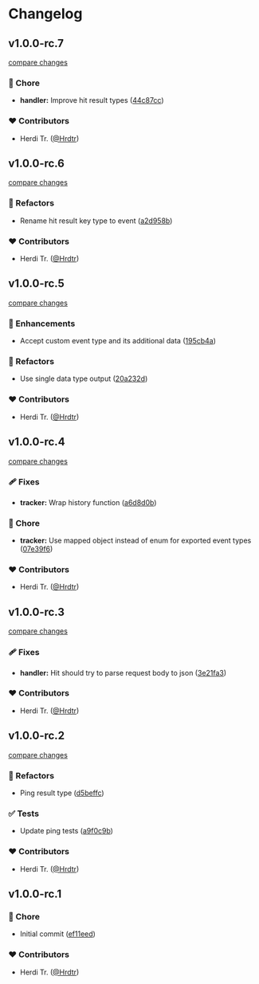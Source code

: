 # Changelog


## v1.0.0-rc.7

[compare changes](https://github.com/Hrdtr/litetics/compare/v1.0.0-rc.6...v1.0.0-rc.7)

### 🏡 Chore

- **handler:** Improve hit result types ([44c87cc](https://github.com/Hrdtr/litetics/commit/44c87cc))

### ❤️ Contributors

- Herdi Tr. ([@Hrdtr](http://github.com/Hrdtr))

## v1.0.0-rc.6

[compare changes](https://github.com/Hrdtr/litetics/compare/v1.0.0-rc.5...v1.0.0-rc.6)

### 💅 Refactors

- Rename hit result key type to event ([a2d958b](https://github.com/Hrdtr/litetics/commit/a2d958b))

### ❤️ Contributors

- Herdi Tr. ([@Hrdtr](http://github.com/Hrdtr))

## v1.0.0-rc.5

[compare changes](https://github.com/Hrdtr/litetics/compare/v1.0.0-rc.4...v1.0.0-rc.5)

### 🚀 Enhancements

- Accept custom event type and its additional data ([195cb4a](https://github.com/Hrdtr/litetics/commit/195cb4a))

### 💅 Refactors

- Use single data type output ([20a232d](https://github.com/Hrdtr/litetics/commit/20a232d))

### ❤️ Contributors

- Herdi Tr. ([@Hrdtr](http://github.com/Hrdtr))

## v1.0.0-rc.4

[compare changes](https://github.com/Hrdtr/litetics/compare/v1.0.0-rc.3...v1.0.0-rc.4)

### 🩹 Fixes

- **tracker:** Wrap history function ([a6d8d0b](https://github.com/Hrdtr/litetics/commit/a6d8d0b))

### 🏡 Chore

- **tracker:** Use mapped object instead of enum for exported event types ([07e39f6](https://github.com/Hrdtr/litetics/commit/07e39f6))

### ❤️ Contributors

- Herdi Tr. ([@Hrdtr](http://github.com/Hrdtr))

## v1.0.0-rc.3

[compare changes](https://github.com/Hrdtr/litetics/compare/v1.0.0-rc.2...v1.0.0-rc.3)

### 🩹 Fixes

- **handler:** Hit should try to parse request body to json ([3e21fa3](https://github.com/Hrdtr/litetics/commit/3e21fa3))

### ❤️ Contributors

- Herdi Tr. ([@Hrdtr](http://github.com/Hrdtr))

## v1.0.0-rc.2

[compare changes](https://github.com/Hrdtr/litetics/compare/v1.0.0-rc.1...v1.0.0-rc.2)

### 💅 Refactors

- Ping result type ([d5beffc](https://github.com/Hrdtr/litetics/commit/d5beffc))

### ✅ Tests

- Update ping tests ([a9f0c9b](https://github.com/Hrdtr/litetics/commit/a9f0c9b))

### ❤️ Contributors

- Herdi Tr. ([@Hrdtr](http://github.com/Hrdtr))

## v1.0.0-rc.1


### 🏡 Chore

- Initial commit ([ef11eed](https://github.com/Hrdtr/litetics/commit/ef11eed))

### ❤️ Contributors

- Herdi Tr. ([@Hrdtr](http://github.com/Hrdtr))

